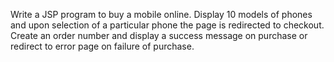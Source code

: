 Write a JSP program to buy a mobile online. Display 10 models of phones and upon selection of a particular 
	phone the page is redirected to checkout. Create an order number and display a success message on purchase 
	or redirect to error page on failure of purchase.
